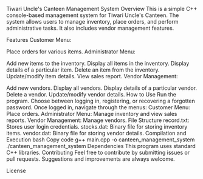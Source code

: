 Tiwari Uncle's Canteen Management System
Overview
This is a simple C++ console-based management system for Tiwari Uncle's Canteen. The system allows users to manage inventory, place orders, and perform administrative tasks. It also includes vendor management features.

Features
Customer Menu:

Place orders for various items.
Administrator Menu:

Add new items to the inventory.
Display all items in the inventory.
Display details of a particular item.
Delete an item from the inventory.
Update/modify item details.
View sales report.
Vendor Management:

Add new vendors.
Display all vendors.
Display details of a particular vendor.
Delete a vendor.
Update/modify vendor details.
How to Use
Run the program.
Choose between logging in, registering, or recovering a forgotten password.
Once logged in, navigate through the menus:
Customer Menu: Place orders.
Administrator Menu: Manage inventory and view sales reports.
Vendor Management: Manage vendors.
File Structure
record.txt: Stores user login credentials.
stocks.dat: Binary file for storing inventory items.
vendor.dat: Binary file for storing vendor details.
Compilation and Execution
bash
Copy code
g++ main.cpp -o canteen_management_system
./canteen_management_system
Dependencies
This program uses standard C++ libraries.
Contributing
Feel free to contribute by submitting issues or pull requests. Suggestions and improvements are always welcome.

License
